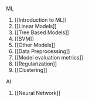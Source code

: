 
ML
1. [[Introduction to ML]]
2. [[Linear Models]]
3. [[Tree Based Models]]
4. [[SVM]]
5. [[Other Models]]
6. [[Data Preprocessing]]
7. [[Model evaluation metrics]]
8. [[Regularization]]
9. [[Clustering]]

AI
1. [[Neural Network]]